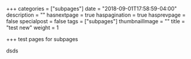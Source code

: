 +++
categories = ["subpages"]
date = "2018-09-01T17:58:59-04:00"
description = ""
hasnextpage = true
haspagination = true
hasprevpage = false
specialpost = false
tags = ["subpages"]
thumbnailImage = ""
title = "test new"
weight = 1

+++
test pages for subpages

dsds